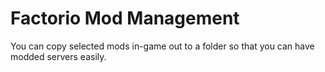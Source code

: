 # Factorio Mod Management
You can copy selected mods in-game out to a folder so that you can have modded servers easily. <br/>

